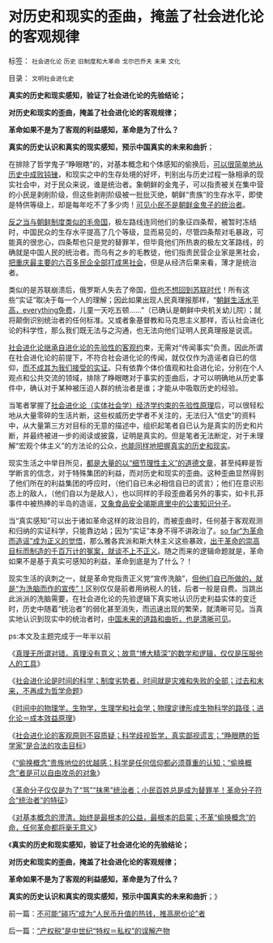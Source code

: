 # 对历史和现实的歪曲，掩盖了社会进化论的客观规律

标签： `社会进化论` `历史` `旧制度和大革命` `戈尔巴乔夫` `未来` `文化` 

目录： `文明社会进化史`

**真实的历史和现实感知，验证了社会进化论的先验结论；**

**对历史和现实的歪曲，掩盖了社会进化论的客观规律；**

**革命如果不是为了客观的利益感知，革命是为了什么？**

**真实的历史认识和真实的现实感知，预示中国真实的未来和曲折**；

在排除了哲学鬼子“睁眼瞎”的，对基本概念和个体感知的偷换后，[可以很简单地从历史中成败钝锉](../../../2010/3/16/历史观就是现实的处世观.md)，和现实之中的生存处境的好坏，判别出与历史过程一脉相承的现实社会中，对于民众来说，谁是统治者。象朝鲜的金鬼子，可以指责被关在集中营的小民是剥削阶级，但这些剥削阶级被一批批灭绝，朝鲜“贵族”的生存水平，即使是特供等级上，却是每年吃不了多少肉！[可见小民不是朝鲜金鬼子的统治者](../../../2012/6/12/朝鲜民主集中制中的统治阶级和剥削阶级.md)。

[反之当与朝鲜制度类似的毛帝国](../../../2010/7/10/中国传统愤青崇拜德国纳粹.md)，极左路线连同他们的象征四条帮，被暂时冻结时，中国民众的生存水平提高了几个等级，显而易见的，尽管四条帮对毛暴政，可能真的很忠心，四条帮也只是党的替罪羊，但毕竟他们所热衷的极左文革路线，的确就是中国人民的统治者。而乌有之乡的毛教徒，他们指责民营企业家是黑社会，[把重庆最主要的六百多民企全部打成黑社会](../../../2009/9/17/老百姓，巨款，仇富，弱肉强食，垄断和黑社会.md)，但是从经济后果来看，薄才是统治者。

类似的是苏联崩溃后，俄罗斯人失去了帝国，[但也不想回到苏联时代](../../../2009/8/4/免费减肥的苏联人民非常有钱.md)！所有这些“实证”取决于每一个人的理解；因此如果出现人民真理报那样，“[朝鲜生活水平高，everything免费](../../../2009/6/3/朝鲜是个天堂，衣食住行减肥死都免费.md)，儿童一天吃五顿……”（已确认是朝鲜中央机关幼儿院）；就将颠倒识别统治者的任何标准。又或者象基督教和马克思主义那样，否认社会进化论的科学性，那么我们既无法与之沟通，也无法向他们证明人民真理报是说谎。

[社会进化论继承自进化论的先验性的客观约](../../../2012/6/17/客观的民主，才值得奋斗；客观的革命，不允许主观的理由；.md)束，无需对“传闻事实”负责。因此所谓在社会进化论的前提下，不符合社会进化论的传闻，就仅仅作为造谣者自已的信仰，[而不成其为我们接受的实证](../../../2010/6/22/你的实证不是我的实证;实证主义也是理性主义.md)。只有依靠个体价值观和社会进化论，分别在个人观点和公共交流的领域，排除了睁眼瞎对于事实的歪曲后，才可以明确地从历史事件中，确认对于某种被压迫人群的统治者是谁；才能从中吸取历史的经验。

当笔者掌握了[社会进化论（实体社会学）经济学约束的先验性原理](../../../2012/3/12/数学－系统论和社会进化论之间的逻辑关系.md)后，可以很轻松地从大量零碎的生活片断，这些权威历史学者不关注的，无法归入“信史”的资料中，从大量第三方对目标的无意的描述中，组织起笔者自已认为是真实的历史和片断，并最终被进一步的阅读或披露，证明是真实的。但是笔者无法断定，对于未理解“宏观个体主义”的方法论的公众，[也能同样地把握真实的历史和现实](../../../2011/8/11/读书读报懂历史，学会旅游看世界.md)。

现实生活之中举目所见，[都是大量的以“细节理性主义”的道德文章](../../../2012/5/7/乌托邦的诸神与天堂.md)，甚至纯粹是哲学断言的信念，对于特殊集团的利益，而对历史和现实的歪曲。这种歪曲显然得到了他们所在的利益集团的呼应时，（他们自已未必相信自已的谎言）；他们在意识形态上的敌人，（他们自以为是敌人），也以同样的手段歪曲着另外的事实，如卡扎菲事件中被热捧的半岛的造谣，[又象食品安全竭斯底里中的公害知识分子](../../../2012/4/20/食品安全竭斯底里的民粹和文革.md)。

当“真实感知”可以出于诸如革命这样的政治目的，而被歪曲时，任何基于客观观测和归纳的实证科学，只能靠边站；因为“实证”本身不得不讲政治了。[so
far“为革命而造谣”成为正义的觉悟](../../../2012/5/6/真实细节的乌托邦，现实污点的放大镜；.md)，那么雅各宾派和斯大林主义这些暴政，[出于革命的崇高目标而制造的千百万计的冤案，就谈不上不正义](../../../2012/4/28/科学地衡量制造冤案的社会效益.md)。随之而来的逻辑命题就是，革命如果不是基于真实可感知的利益，革命到底是为了什么？！

现实生活的讽刺之一，就是革命党指责正义党“宣传洗脑”，[但他们自已所做的，就是“为洗脑而作的宣传”！](../../../2011/11/8/民主是正确的，洗脑就是不可能的.md)区别仅仅是前者用纳税人的钱，后者一般是自费。当跳出此派派的洗脑需要，在社会进化论的先验逻辑下真实地认识历史利益实体的变迁时，历史中随着“统治者”的弱化甚至消失，而迅速出现的繁荣，就清晰可见。当真实地认识到现实中的统治者时，[中国未来的道路和曲折，也是清晰可见](../../../2010/8/11/对现实和未来的迷茫是因为对真实的历史的无知.md)。

ps:本文及主题完成于一年半以前

《[真理无所谓对错，真理没有意义；故意“博大精深”的数学和逻辑，仅仅是压服他人的工具](../../../2013/11/22/彼此压服对方的“真理之争”最终导致宗教战争.md)》

《[社会进化论是时间的科学；制度劣势者，时间就是灾难和失败的全部；过去和末来，不再成为哲学命题](../../../2012/6/18/时间的科学.md)》

《[时间中的物理学，生物学，生理学和社会学；物理定律形成生物科学的路径；进化论＝成本效益原理](../../../2012/6/18/时间中的物理学，生物学，生理学和社会学.md)》

《[社会进化论的客观原则不容质疑；科学歧视哲学，真实鄙视谎言；“睁眼瞎的哲学家”是合法的攻击目标](../../../2012/6/18/科学歧视哲学，真实鄙视谎言.md)》

《[“偷换概念”贵族地位的优越感；科学是任何信仰都必须尊重的认知；“偷换概念”者是可以自由攻杀的对象](../../../2012/6/19/“偷换概念”是长着贵族大脑的优越感.md)》

《[革命分子仅仅是为了“骂”“抹黑”统治者；小民百姓总是成为替罪羊！革命分子符合“统治者”的特征](../../../2012/6/19/乱糟糟的大革命里，小民百姓总是成为替罪羊！.md)》

《[对基本概念的澄清，始终是最根本的公益，最根本的启蒙；不革“偷换概念”的命，任何革命都将毫无意义](../../../2012/6/19/不革“偷换概念”的命，任何革命都将毫无意义.md)》

《**真实的历史和现实感知，验证了社会进化论的先验结论；**

**对历史和现实的歪曲，掩盖了社会进化论的客观规律；**

**革命如果不是为了客观的利益感知，革命是为了什么？**

**真实的历史认识和真实的现实感知，预示中国真实的未来和曲折**；》

前一篇：[不可能“碰巧”成为“人民币升值的热钱，推高房价论”者](../../../2013/12/10/不可能“碰巧”成为“人民币升值的热钱，推高房价论”者.md)

后一篇：[“产权税”是中世纪“特权＝私权”的误解产物](../../../2013/12/11/“产权税”是中世纪“特权＝私权”的误解产物.md)